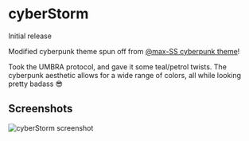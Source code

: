 # cyberStorm

Initial release

Modified cyberpunk theme spun off from [@max-SS cyberpunk theme](https://github.com/prometheux-ar/cyberpunk)!

Took the UMBRA protocol, and gave it some teal/petrol twists. The cyberpunk aesthetic allows for a wide range of colors, all while looking pretty badass &#x1F60E;

## Screenshots
![cyberStorm screenshot](https://imgur.com/AQhiKNt.png)